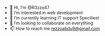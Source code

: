 - 👋 Hi, I’m @R3zzo47
- 👀 I’m interested in web development 
- 🌱 I’m currently learning IT support Speciliest
- 💞️ I’m looking to collaborate on everything 
- 📫 How to reach me rezzoabdu9@gmail.com

<!---
R3zzo47/R3zzo47 is a ✨ special ✨ repository because its `README.md` (this file) appears on your GitHub profile.
You can click the Preview link to take a look at your changes.
--->
